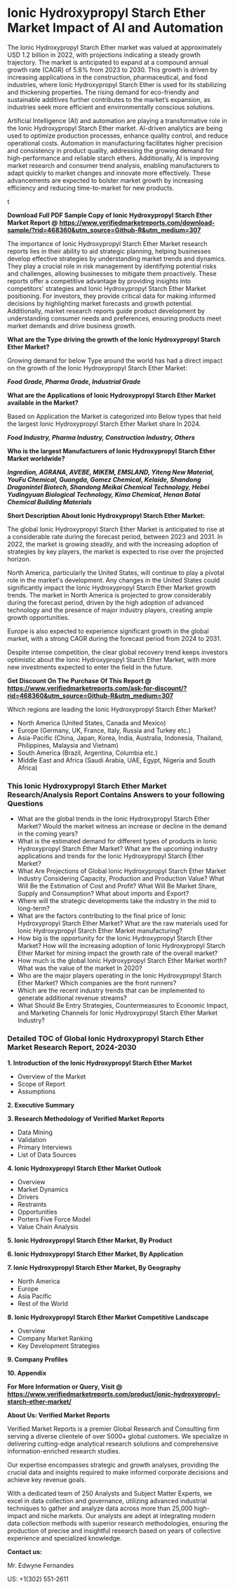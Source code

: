 <meta name="title" content="Global Ionic Hydroxypropyl Starch Ether Market Impact of AI and Automation"><meta name="description" content="The Ionic Hydroxypropyl Starch Ether market was valued at approximately USD 1.2 billion in 2022, with projections indicating a steady growth trajectory. The market is "><meta name="title" content="Ionic Hydroxypropyl Starch Ether Market Size, Share, Scope, Trends, Growth, Opportunities, Analysis, Forecast"><h1>Ionic Hydroxypropyl Starch Ether Market Impact of AI and Automation</h1><p>The Ionic Hydroxypropyl Starch Ether market was valued at approximately USD 1.2 billion in 2022, with projections indicating a steady growth trajectory. The market is anticipated to expand at a compound annual growth rate (CAGR) of 5.8% from 2023 to 2030. This growth is driven by increasing applications in the construction, pharmaceutical, and food industries, where Ionic Hydroxypropyl Starch Ether is used for its stabilizing and thickening properties. The rising demand for eco-friendly and sustainable additives further contributes to the market’s expansion, as industries seek more efficient and environmentally conscious solutions.</p><p>Artificial Intelligence (AI) and automation are playing a transformative role in the Ionic Hydroxypropyl Starch Ether market. AI-driven analytics are being used to optimize production processes, enhance quality control, and reduce operational costs. Automation in manufacturing facilitates higher precision and consistency in product quality, addressing the growing demand for high-performance and reliable starch ethers. Additionally, AI is improving market research and consumer trend analysis, enabling manufacturers to adapt quickly to market changes and innovate more effectively. These advancements are expected to bolster market growth by increasing efficiency and reducing time-to-market for new products.</p>t</p><p id="" class=""><strong>Download Full PDF Sample Copy of Ionic Hydroxypropyl Starch Ether Market Report @ <a href="https://www.verifiedmarketreports.com/download-sample/?rid=468360&utm_source=Github-R&utm_medium=307" target="_blank">https://www.verifiedmarketreports.com/download-sample/?rid=468360&utm_source=Github-R&utm_medium=307</a></strong></p><p>The importance of&nbsp;Ionic Hydroxypropyl Starch Ether Market research reports lies in their ability to aid strategic planning, helping businesses develop effective strategies by understanding market trends and dynamics. They play a crucial role in risk management by identifying potential risks and challenges, allowing businesses to mitigate them proactively. These reports offer a competitive advantage by providing insights into competitors' strategies and Ionic Hydroxypropyl Starch Ether Market positioning. For investors, they provide critical data for making informed decisions by highlighting market forecasts and growth potential. Additionally, market research reports guide product development by understanding consumer needs and preferences, ensuring products meet market demands and drive business growth.</p><p><strong>What are the&nbsp;Type driving the growth of the Ionic Hydroxypropyl Starch Ether Market?</strong></p><p id="" class="">Growing demand for below Type around the world has had a direct impact on the growth of the Ionic Hydroxypropyl Starch Ether Market:</p><em><strong>Food Grade, Pharma Grade, Industrial Grade</strong></em></p><strong>What are the&nbsp;Applications&nbsp;of Ionic Hydroxypropyl Starch Ether Market available in the Market?</strong></p><p id="" class="">Based on Application the Market is categorized into Below types that held the largest Ionic Hydroxypropyl Starch Ether Market share In 2024.</p><em><strong>Food Industry, Pharma Industry, Construction Industry, Others</strong></em></p><strong>Who is the largest Manufacturers of Ionic Hydroxypropyl Starch Ether Market worldwide?</strong></p><p><em><strong>Ingredion, AGRANA, AVEBE, MIKEM, EMSLAND, Yiteng New Material, YouFu Chemical, Guangda, Gomez Chemical, Kelaide, Shandong Dragonintel Biotech, Shandong Meikai Chemical Technology, Hebei Yudingyuan Biological Technology, Kima Chemical, Henan Botai Chemical Building Materials</strong></em></p><p id="" class=""><strong>Short Description About Ionic Hydroxypropyl Starch Ether Market:</strong></p><p>The global Ionic Hydroxypropyl Starch Ether Market is anticipated to rise at a considerable rate during the forecast period, between 2023 and 2031. In 2022, the market is growing steadily, and with the increasing adoption of strategies by key players, the market is expected to rise over the projected horizon.</p><p>North America, particularly the United States, will continue to play a pivotal role in the market's development. Any changes in the United States could significantly impact the Ionic Hydroxypropyl Starch Ether Market growth trends. The market in North America is projected to grow considerably during the forecast period, driven by the high adoption of advanced technology and the presence of major industry players, creating ample growth opportunities.</p><p>Europe is also expected to experience significant growth in the global market, with a strong CAGR during the forecast period from 2024 to 2031.</p><p>Despite intense competition, the clear global recovery trend keeps investors optimistic about the Ionic Hydroxypropyl Starch Ether Market, with more new investments expected to enter the field in the future.</p><p id="" class=""><strong>Get Discount On The Purchase Of This Report @ <a href="https://www.verifiedmarketreports.com/ask-for-discount/?rid=468360&utm_source=Github-R&utm_medium=307" target="_blank">https://www.verifiedmarketreports.com/ask-for-discount/?rid=468360&utm_source=Github-R&utm_medium=307</a></strong></p>Which regions are leading the Ionic Hydroxypropyl Starch Ether Market?</p><ul><li>North America (United States, Canada and Mexico)</li><li>Europe (Germany, UK, France, Italy, Russia and Turkey etc.)</li><li>Asia-Pacific (China, Japan, Korea, India, Australia, Indonesia, Thailand, Philippines, Malaysia and Vietnam)</li><li>South America (Brazil, Argentina, Columbia etc.)</li><li>Middle East and Africa (Saudi Arabia, UAE, Egypt, Nigeria and South Africa)</li></ul><h3 id="" class="">This Ionic Hydroxypropyl Starch Ether Market Research/Analysis Report Contains Answers to your following Questions</h3><ul><li>What are the global trends in the Ionic Hydroxypropyl Starch Ether Market? Would the market witness an increase or decline in the demand in the coming years?</li><li>What is the estimated demand for different types of products in Ionic Hydroxypropyl Starch Ether Market? What are the upcoming industry applications and trends for the Ionic Hydroxypropyl Starch Ether Market?</li><li>What Are Projections of Global Ionic Hydroxypropyl Starch Ether Market Industry Considering Capacity, Production and Production Value? What Will Be the Estimation of Cost and Profit? What Will Be Market Share, Supply and Consumption? What about imports and Export?</li><li>Where will the strategic developments take the industry in the mid to long-term?</li><li>What are the factors contributing to the final price of Ionic Hydroxypropyl Starch Ether Market? What are the raw materials used for Ionic Hydroxypropyl Starch Ether Market manufacturing?</li><li>How big is the opportunity for the Ionic Hydroxypropyl Starch Ether Market? How will the increasing adoption of Ionic Hydroxypropyl Starch Ether Market for mining impact the growth rate of the overall market?</li><li>How much is the global Ionic Hydroxypropyl Starch Ether Market worth? What was the value of the market In 2020?</li><li>Who are the major players operating in the Ionic Hydroxypropyl Starch Ether Market? Which companies are the front runners?</li><li>Which are the recent industry trends that can be implemented to generate additional revenue streams?</li><li>What Should Be Entry Strategies, Countermeasures to Economic Impact, and Marketing Channels for Ionic Hydroxypropyl Starch Ether Market Industry?</li></ul><h3 id="" class="">Detailed TOC of Global Ionic Hydroxypropyl Starch Ether Market Research Report, 2024-2030</h3><p id="" class=""><strong>1. Introduction of the Ionic Hydroxypropyl Starch Ether Market</strong></p><ul><li>Overview of the Market</li><li>Scope of Report</li><li>Assumptions</li></ul><p id="" class=""><strong>2. Executive Summary</strong></p><p id="" class=""><strong>3. Research Methodology of Verified Market Reports</strong></p><ul><li>Data Mining</li><li>Validation</li><li>Primary Interviews</li><li>List of Data Sources</li></ul><p id="" class=""><strong>4. Ionic Hydroxypropyl Starch Ether Market Outlook</strong></p><ul><li>Overview</li><li>Market Dynamics</li><li>Drivers</li><li>Restraints</li><li>Opportunities</li><li>Porters Five Force Model</li><li>Value Chain Analysis</li></ul><p id="" class=""><strong>5. Ionic Hydroxypropyl Starch Ether Market, By Product</strong></p><p id="" class=""><strong>6. Ionic Hydroxypropyl Starch Ether Market, By Application</strong></p><p id="" class=""><strong>7. Ionic Hydroxypropyl Starch Ether Market, By Geography</strong></p><ul><li>North America</li><li>Europe</li><li>Asia Pacific</li><li>Rest of the World</li></ul><p id="" class=""><strong>8. Ionic Hydroxypropyl Starch Ether Market Competitive Landscape</strong></p><ul><li>Overview</li><li>Company Market Ranking</li><li>Key Development Strategies</li></ul><p id="" class=""><strong>9. Company Profiles</strong></p><p id="" class=""><strong>10. Appendix</strong></p><p id="" class=""><strong>For More Information or Query, Visit @ <a href="https://www.verifiedmarketreports.com/product/ionic-hydroxypropyl-starch-ether-market/" target="_blank">https://www.verifiedmarketreports.com/product/ionic-hydroxypropyl-starch-ether-market/</a></strong></p><p id="" class=""><strong>About Us: Verified Market Reports</strong></p><p id="" class="">Verified Market Reports is a premier Global Research and Consulting firm serving a diverse clientele of over 5000+ global customers. We specialize in delivering cutting-edge analytical research solutions and comprehensive information-enriched research studies.</p><p id="" class="">Our expertise encompasses strategic and growth analyses, providing the crucial data and insights required to make informed corporate decisions and achieve key revenue goals.</p><p id="" class="">With a dedicated team of 250 Analysts and Subject Matter Experts, we excel in data collection and governance, utilizing advanced industrial techniques to gather and analyze data across more than 25,000 high-impact and niche markets. Our analysts are adept at integrating modern data collection methods with superior research methodologies, ensuring the production of precise and insightful research based on years of collective experience and specialized knowledge.</p><p id="" class=""><strong>Contact us:</strong></p><p id="" class="">Mr. Edwyne Fernandes</p><p id="" class="">US: +1(302) 551-2611</p>